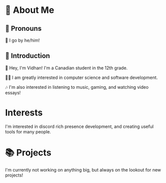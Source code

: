 # 👋 About Me

## 🧒 Pronouns

👦 I go by he/him!

## 🤝 Introduction

🍁 Hey, I'm Vidhan! I'm a Canadian student in the 12th grade. 

👨‍💻 I am greatly interested in computer science and software development.

🎶 I'm also interested in listening to music, gaming, and watching video essays!

# Interests

I'm interested in discord rich presence development, and creating useful tools for many people.

# 📚 Projects

I'm currently not working on anything big, but always on the lookout for new projects!

<!--
Here are some ideas to get you started:

- 🔭 I’m currently working on ...
- 🌱 I’m currently learning ...
- 👯 I’m looking to collaborate on ...
- 🤔 I’m looking for help with ...
- 💬 Ask me about ...
- 📫 How to reach me: ...
- 😄 Pronouns: ...
- ⚡ Fun fact: ...
-->
